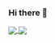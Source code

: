 ### Hi there 👋

<a href="https://yolomep.github.io">
  <img align="center" src="https://github-readme-stats-yolomep.vercel.app/api?username=yolomep&theme=tokyonight" />
</a>
<a href="https://yolomep.github.iot">
  <img align="center" src="https://github-readme-stats-yolomep.vercel.app/api/top-langs/?username=yolomep&langs_count=10&layout=donut-vertical&theme=tokyonight" />
</a>


<!--
**yolomep/yolomep** is a ✨ _special_ ✨ repository because its `README.md` (this file) appears on your GitHub profile.

Here are some ideas to get you started:

- 🔭 I’m currently working on ...
- 🌱 I’m currently learning ...
- 👯 I’m looking to collaborate on ...
- 🤔 I’m looking for help with ...
- 💬 Ask me about ...
- 📫 How to reach me: ...
- 😄 Pronouns: ...
- ⚡ Fun fact: ...
-->
